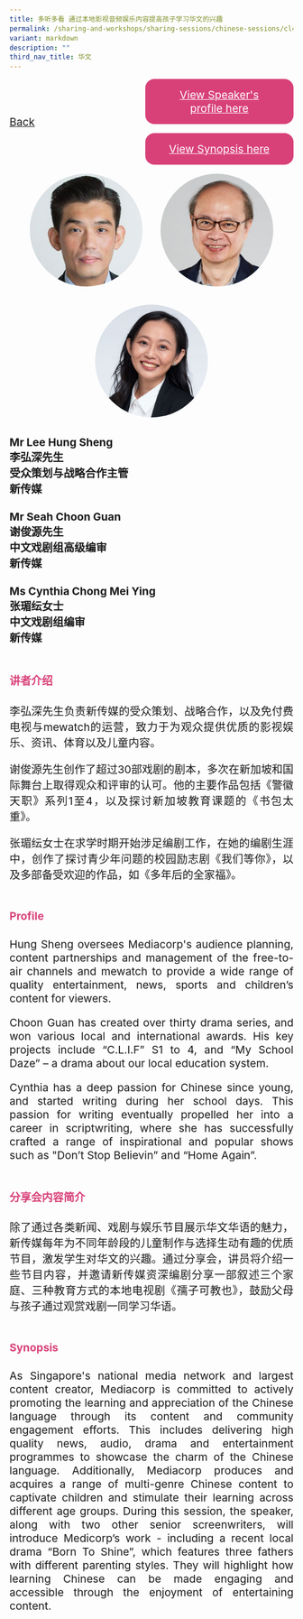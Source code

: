 ```yaml
---
title: 多听多看 通过本地影视音频娱乐内容提高孩子学习华文的兴趣
permalink: /sharing-and-workshops/sharing-sessions/chinese-sessions/cl4/
variant: markdown
description: ""
third_nav_title: 华文
---
```

<style>
.entry-title{
  font-size: 2.25rem;
  font-weight: 700;
  margin-bottom: 2rem;
  text-align: center;
}
.entry-content p{
  text-align: justify;
}

.entry-title.supported-by{
  margin-bottom: 0;
  margin-top: 3rem;
}

.entry-content .buttons-container{
  align-items: center;
  column-gap: 1rem;
  display: flex;
  flex-wrap: wrap;
  justify-content: center;
}
.entry-content .buttons-container .btn-link{
  background-color: #7431e8;
  border-radius: 0.4rem;
  color: #fff;
  font-size: 1.5rem;
  margin-bottom: 1rem;
  padding: 15px 20px;
  text-align: center;
  text-decoration: none;
  width: 15rem;
}
.entry-content .buttons-container .btn-link:hover{
  background-color: lightgrey;
}

.entry-content.sharing-sessions{
  align-items: center;
  display: flex;
  flex-direction: column;
  row-gap: 1.5rem;
}
.entry-content.sharing-sessions .session-item{
  align-items: flex-start;
  background-color:#d84178;
  border-radius: 0.5rem;
  color: #ffffff;
  row-gap: 2rem;
  display: flex;
  font-size: 1.1rem;
  flex-direction: column;
  line-height: 1.2;
  justify-content: space-between;
  margin-bottom: 2rem;
  padding: 1rem;
  width: 100%;
}
.entry-content.sharing-sessions .session-item .lower-wrapper{
  display: flex;
  flex-direction: column;
  row-gap: 2rem;
  width: 100%;
}
.entry-content.sharing-sessions .session-item .session-link{
  border: 2px solid lightgrey;
  border-radius: 0.5rem;
  padding: 1rem;
  text-align: center;
}
.entry-content.sharing-sessions .session-item .session-link a{
  color: #ffffff;
}

.entry-content.sharing-sessions.malay-sessions .session-item{
  background-color: #a3c864;
}

.entry-content.sharing-sessions.tamil-sessions .session-item,
.entry-content.sharing-sessions.preschools-exhibitors .session-item{
  background-color: #9b4490;
}

.entry-content.sharing-sessions.english-sessions .session-item{
  background-color: #fa0;
}

.entry-content.sharing-sessions.primary-secondary-exhibitors .session-item{
  background-color: #a3c864;
}

.entry-content.sharing-sessions .session-item .session-link:hover{
  background-color: lightgrey;
}

.entry-content.sharing-session-item{
  font-size: 1.2rem;
}
.entry-content.sharing-session-item .sharing-sessions-nav{
  align-items: center;
  column-gap: 1rem;
  display: flex;
  flex-wrap: wrap;
  justify-content: space-between;
  padding-bottom: 1rem;
}
.entry-content.sharing-session-item .sharing-sessions-nav .inner-nav-wrapper{
  column-gap: 1rem;
  display: flex;
  flex: 2;
  flex-wrap: wrap;
  justify-content: flex-end;
  row-gap: 1rem;
}
.entry-content.sharing-session-item .sharing-sessions-nav .inner-nav-wrapper .nav-btn{
  background-color: #d84178;
  border-radius: 1rem;
  color: #fff;
  padding: 1rem 2rem;
  text-align: center;
  width: 100%;
}
.entry-content.sharing-session-item.malay-session .sharing-sessions-nav .inner-nav-wrapper .nav-btn{
  background-color: #a3c864;
}
.entry-content.sharing-session-item.tamil-session .sharing-sessions-nav .inner-nav-wrapper .nav-btn{
  background-color: #9b4490;
}
.entry-content.sharing-session-item.english-session .sharing-sessions-nav .inner-nav-wrapper .nav-btn{
  background-color: #fa0;
}
.entry-content.sharing-session-item .sharing-sessions-nav .inner-nav-wrapper .nav-btn:hover{
  background-color: lightgrey;
}
.entry-content.sharing-session-item .profile-photo-container{
  align-items: center;
  column-gap: 1rem;
  display: flex;
  flex-wrap: wrap;
  justify-content: space-between;
  row-gap: 1rem;
}
.entry-content.sharing-session-item .profile-photo{
  align-items: center;
  column-gap: 2rem;
  display: flex;
  flex-wrap: wrap;
  justify-content: center;
  row-gap: 2rem;
  margin-bottom: 2rem;
}
.entry-content.sharing-session-item .profile-photo img{
  border-radius: 100px;
  width: 200px;
}
.entry-content.sharing-session-item.awardee-item .profile-photo{
  width: 100%;
}
.entry-content.sharing-session-item .profile-name{
  font-weight: 700;
  margin-bottom: 3rem;
}
.entry-content.sharing-session-item h4{
  color: #d84178;
}
.entry-content.sharing-session-item.malay-session h4{
  color: #a3c864;
}
.entry-content.sharing-session-item.tamil-session h4{
  color: #9b4490;
}
.entry-content.sharing-session-item.english-session h4{
  color: #fa0;
}
.entry-content.sharing-session-item.awardee-item h3,
.entry-content.sharing-session-item.awardee-item h4{
  color: #4372d6;
}
.entry-content.sharing-session-item .section-wrapper{
  margin-bottom: 3rem;
}

.entry-content.awardees-container h4{
  font-weight: 700;
  margin-bottom: 3rem;
}
.entry-content.awardees-container a{
  text-decoration: none;
}
.entry-content.awardees-container .section-wrapper{
  margin-bottom: 10rem;
}
.entry-content.awardees-container .section-row{
  column-gap: 1rem;
  display: flex;
  flex-wrap: wrap;
  justify-content: space-around;
  row-gap: 1rem;
}
.entry-content.awardees-container .section-column{
  width: 30%;
}
.entry-content.awardees-container .awardee-wrapper{
  align-items: center;
  display: flex;
  flex-direction: column;
  justify-content: center;
  row-gap: 1rem;
}
.entry-content.awardees-container .awardee-wrapper .awardee-pic{
  width: 10rem;
}
.entry-content.awardees-container .awardee-wrapper .awardee-profile{
  color: #484848;
  text-align: center;
}
.entry-content.awardees-container .awardee-wrapper .name-english{
  font-size: 1.25rem;
  margin-bottom: 1rem;
}
.entry-content.awardees-container .awardee-wrapper .name-chinese{
  font-size: 1.25rem;
  margin-bottom: 1rem;
}

.entry-content .btntop{
  position: fixed;
  float: right;
  bottom: 20px;
  right: 80px;
  z-index: 99;
  boder: none;
  background-color: #3bb9ff;
  cursor: pointer;
  padding: 15px;
  boder-radius: 4px;
  color: #fff;
  font-weight: 600;
}

.coming-soon{
  color: #7431e8;
  font-size: 2rem;
  font-weight: 700;
  margin-top: 3rem;
  text-align: center;
}

@media all and (min-width: 40rem ){
  .entry-content.sharing-sessions{
    align-items: flex-start;
    display: flex;
    flex-direction: column;
    row-gap: 1.5rem;
  }

  
  .entry-content.sharing-sessions .session-item .lower-wrapper{
    align-items: center;
    flex-direction: row;
    justify-content: space-between;
  }

  .entry-content.sharing-session-item .sharing-sessions-nav .inner-nav-wrapper .nav-btn{
    width: 45%;
  }
}
</style>

<div class="entry-content sharing-session-item">
<div class="sharing-sessions-nav">
<a href="/sharing-and-workshops/sharing-sessions/chinese-sessions/">Back</a>
<div class="inner-nav-wrapper">
<a class="nav-btn" href="#C1">View Speaker's profile here</a>
<a class="nav-btn" href="#C2">View Synopsis here</a>
</div>
</div>

<div class="profile-photo">
<img alt="Lee Hung Sheng" src="/images/Sharing_sessions/lee-hung-sheng.jpg">
<img alt="Seah Choon Guan" src="/images/Sharing_sessions/seah-choon-guan.jpg">
<img alt="Cynthia Chong Mei Ying" src="/images/Sharing_sessions/cynthia-chong-mei-ying.jpg">
</div>

<div class="profile-name">
Mr Lee Hung Sheng<br>
李弘深先生<br>
受众策划与战略合作主管<br>
新传媒<br>
<br>
Mr Seah Choon Guan<br>
谢俊源先生<br>
中文戏剧组高级编审<br>
新传媒<br>
<br>
Ms Cynthia Chong Mei Ying<br>
张瑂纭女士<br>
中文戏剧组编审<br>
新传媒
</div>

<div class="section-wrapper">
<h4 id="C1">讲者介绍</h4>
<p>
李弘深先生负责新传媒的受众策划、战略合作，以及免付费电视与mewatch的运营，致力于为观众提供优质的影视娱乐、资讯、体育以及儿童内容。
</p>
<p>
谢俊源先生创作了超过30部戏剧的剧本，多次在新加坡和国际舞台上取得观众和评审的认可。他的主要作品包括《警徽天职》系列1至4，以及探讨新加坡教育课题的《书包太重》。
</p>
<p>
张瑂纭女士在求学时期开始涉足编剧工作，在她的编剧生涯中，创作了探讨青少年问题的校园励志剧《我们等你》，以及多部备受欢迎的作品，如《多年后的全家福》。
</p>
</div>

<div class="section-wrapper">
<h4>Profile</h4>
<p>
Hung Sheng oversees Mediacorp's audience planning, content partnerships and management of the free-to-air channels and mewatch to provide a wide range of quality entertainment, news, sports and children’s content for viewers.
</p>
<p>
Choon Guan has created over thirty drama series, and won various local and international awards. His key projects include “C.L.I.F” S1 to 4, and “My School Daze” – a drama about our local education system.
</p>
<p>
Cynthia has a deep passion for Chinese since young, and started writing during her school days. This passion for writing eventually propelled her into a career in scriptwriting, where she has successfully crafted a range of inspirational and popular shows such as "Don’t Stop Believin” and “Home Again”.
</p>
</div>

<div class="section-wrapper">
<h4 id="C2">分享会内容简介</h4> 
<p>
除了通过各类新闻、戏剧与娱乐节目展示华文华语的魅力，新传媒每年为不同年龄段的儿童制作与选择生动有趣的优质节目，激发学生对华文的兴趣。通过分享会，讲员将介绍一些节目内容，并邀请新传媒资深编剧分享一部叙述三个家庭、三种教育方式的本地电视剧《孺子可教也》，鼓励父母与孩子通过观赏戏剧一同学习华语。
</p>
</div>

<div class="section-wrapper">
<h4>Synopsis</h4> 
<p>
As Singapore's national media network and largest content creator, Mediacorp is committed to actively promoting the learning and appreciation of the Chinese language through its content and community engagement efforts. This includes delivering high quality news, audio, drama and entertainment programmes to showcase the charm of the Chinese language. Additionally, Mediacorp produces and acquires a range of multi-genre Chinese content to captivate children and stimulate their learning across different age groups. During this session, the speaker, along with two other senior screenwriters, will introduce Medicorp’s work - including a recent local drama “Born To Shine”, which features three fathers with different parenting styles. They will highlight how learning Chinese can be made engaging and accessible through the enjoyment of entertaining content. 
</p>
</div>

<div class="section-wrapper">
</div>
</div>